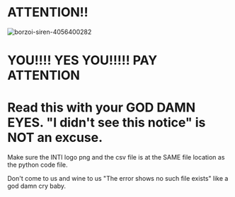 # ATTENTION!!

![borzoi-siren-4056400282](https://github.com/user-attachments/assets/9282b48f-e6be-4fe0-934d-2b0546a29c38)

# YOU!!!! YES YOU!!!!! PAY ATTENTION

# Read this with your GOD DAMN EYES. "I didn't see this notice" is NOT an excuse.

Make sure the INTI logo png and the csv file is at the SAME file location as the python code file. 

Don't come to us and wine to us "The error shows no such file exists" like a god damn cry baby. 
